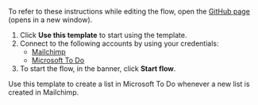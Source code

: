 To refer to these instructions while editing the flow, open the [GitHub page](https://github.com/ot4i/app-connect-templates/tree/main/resources/markdown/Create%20a%20list%20in%20Microsoft%20To%20Do%20for%20a%20new%20list%20created%20in%20Mailchimp_instructions.md) (opens in a new window).

1. Click **Use this template** to start using the template.
2. Connect to the following accounts by using your credentials:
   - [Mailchimp](https://ibm.biz/acmailchimp)
   - [Microsoft To Do ](https://www.ibm.com/docs/en/app-connect/containers_cd?topic=apps-microsoft-do)
3. To start the flow, in the banner, click **Start flow**.

Use this template to create a list in Microsoft To Do whenever a new list is created in Mailchimp.







